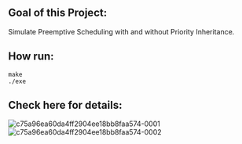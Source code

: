 ## Goal of this Project:
Simulate Preemptive Scheduling with and without Priority Inheritance. 

## How run:
    make 
    ./exe
 
## Check here for details: 

![c75a96ea60da4ff2904ee18bb8faa574-0001](https://user-images.githubusercontent.com/48532935/192062076-7dff4bee-6193-4672-8a69-aea940454306.jpg)
![c75a96ea60da4ff2904ee18bb8faa574-0002](https://user-images.githubusercontent.com/48532935/192062087-ea3e744e-a022-4881-8db5-a38b68746a19.jpg)
